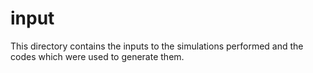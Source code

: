# input

This directory contains the inputs to the simulations performed and the codes which were used to generate them.